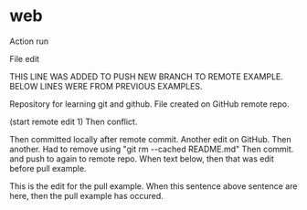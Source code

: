 # web
Action run

File edit

THIS LINE WAS ADDED TO PUSH NEW BRANCH TO REMOTE EXAMPLE.
BELOW LINES WERE FROM PREVIOUS EXAMPLES.

Repository for learning git and github.
File created on GitHub remote repo. 

(start remote edit 1)
Then conflict.

Then committed locally after remote commit.
Another edit on GitHub. Then another.
Had to remove using "git rm --cached README.md"
Then commit. and push to again to remote repo.
When text below, then that was edit before pull example.

This is the edit for the pull example.
When this sentence above sentence are here, then the pull example has occured.

